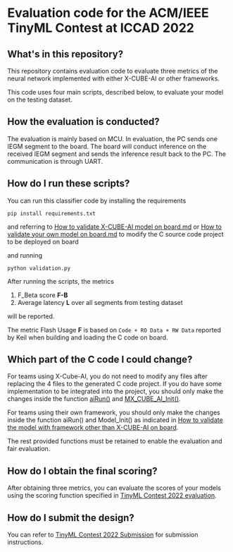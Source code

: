 # Evaluation code for the ACM/IEEE TinyML Contest at ICCAD 2022

## What's in this repository?

This repository contains evaluation code to evaluate three metrics of the neural network implemented with either X-CUBE-AI or other frameworks. 

This code uses four main scripts, described below, to evaluate your model on the testing dataset.

## How the evaluation is conducted?

The evaluation is mainly based on MCU. In evaluation, the PC sends one IEGM segment to the board. The board will conduct inference on the received IEGM segment and sends the inference result back to the PC. The communication is through UART. 

## How do I run these scripts?

You can run this classifier code by installing the requirements

    pip install requirements.txt

and referring to [How to validate X-CUBE-AI model on board.md](https://github.com/tinymlcontest/tinyml_contest2022_demo_evaluation/blob/main/How%20to%20validate%20X-CUBE-AI%20model%20on%20board.md) or [How to validate your own model on board.md](https://github.com/tinymlcontest/tinyml_contest2022_demo_evaluation/blob/main/How%20to%20validate%20your%20own%20model%20on%20board.md) to modify the C source code project to be deployed on board

and running

    python validation.py

After running the scripts, the metrics
1. F_Beta score **F-B** 
2. Average latency **L** over all segments from testing dataset 

will be reported. 

The metric Flash Usage **F** is based on `Code + RO Data + RW Data` reported by Keil when building and loading the C code on board. 

## Which part of the C code I could change?
For teams using X-Cube-AI, you do not need to modify any files after replacing the 4 files to the generated C code project. If you do have some implementation to be integrated into the project, you should only make the changes inside the function [aiRun()](https://github.com/tinymlcontest/tinyml_contest2022_demo_evaluation/blob/e1c4ee97eda10267eac7a6021daf86372d506b7b/framework_x-cube-ai/main.c#L142) and [MX_CUBE_AI_Init()](https://github.com/tinymlcontest/tinyml_contest2022_demo_evaluation/blob/e1c4ee97eda10267eac7a6021daf86372d506b7b/framework_x-cube-ai/main.c#L115). 

For teams using their own framework, you should only make the changes inside the function aiRun() and Model_Init() as indicated in [How to validate the model with framework other than X-CUBE-AI on board](https://github.com/tinymlcontest/tinyml_contest2022_demo_evaluation/blob/main/How%20to%20validate%20your%20own%20model%20on%20board.md). 

The rest provided functions must be retained to enable the evaluation and fair evaluation. 

## How do I obtain the final scoring?
After obtaining three metrics, you can evaluate the scores of your models using the scoring function specified in [TinyML Contest 2022 evaluation](https://tinymlcontest.github.io/TinyML-Design-Contest/Problems.html). 

## How do I submit the design?
You can refer to [TinyML Contest 2022 Submission](https://tinymlcontest.github.io/TinyML-Design-Contest/Submission.html) for submission instructions. 
